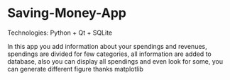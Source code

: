 # Saving-Money-App
Technologies: Python + Qt + SQLite

In this app you add information about your spendings and revenues, spendings are divided for few categories, all information are added to database, 
also you can display all spendings and even look for some, you can generate different figure thanks matplotlib
